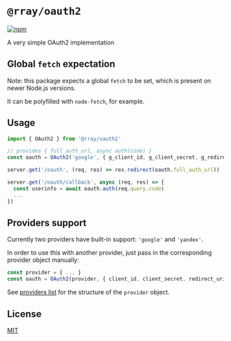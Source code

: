 # `@rray/oauth2`

[![npm](https://img.shields.io/npm/v/@rray/oauth2)](https://www.npmjs.com/package/@rray/oauth2)

A very simple OAuth2 implementation

## Global `fetch` expectation

Note: this package expects a global `fetch` to be set, which is present on newer Node.js versions.

It can be polyfilled with `node-fetch`, for example.

## Usage

```js
import { OAuth2 } from '@rray/oauth2'

// provides { full_auth_url, async auth(code) }
const oauth = OAuth2('google', { g_client_id, g_client_secret, g_redirect_uri })

server.get('/oauth', (req, res) => res.redirect(oauth.full_auth_url))

server.get('/oauth/callback', async (req, res) => {
  const userinfo = await oauth.auth(req.query.code)
  ...
})
```

## Providers support

Currently two providers have built-in support: `'google'` and `'yandex'`.

In order to use this with another provider, just pass in the corresponding provider object manually:

```js
const provider = { ... }
const oauth = OAuth2(provider, { client_id, client_secret, redirect_uri })
```

See [providers list](./providers.mjs) for the structure of the `provider` object.

## License

[MIT](./LICENSE)
